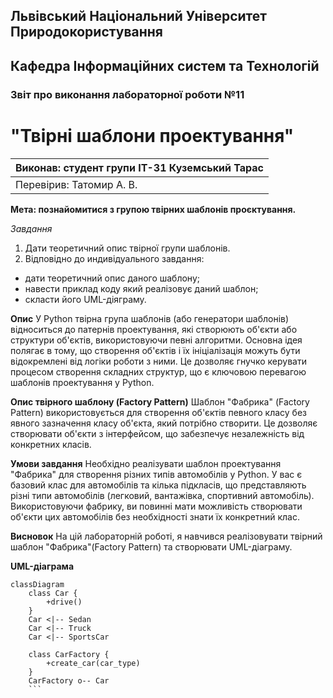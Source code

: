 ## Львівський Національний Університет Природокористування
## Кафедра Інформаційних систем та Технологій



### Звіт про виконання лабораторної роботи №11
# "Твірні шаблони проектування"



| Виконав: студент групи ІТ-31 Куземський Тарас     |
|----------------------------------------------|
| Перевірив: Татомир А. В.      |


**Мета: познайомитися з групою твірних шаблонів проєктування.**


*Завдання*

1. Дати теоретичний опис твірної групи шаблонів.
2. Відповідно до индивідуального завдання:
- дати теоретичний опис даного шаблону;
- навести приклад коду який реалізовує даний шаблон;
- скласти його UML-діяграму.

**Опис**
У Python твірна група шаблонів (або генератори шаблонів) відноситься до патернів проектування, які створюють
об'єкти або структури об'єктів, використовуючи певні алгоритми. Основна ідея полягає в тому, що створення
об'єктів і їх ініціалізація можуть бути відокремлені від логіки роботи з ними. Це дозволяє гнучко керувати
процесом створення складних структур, що є ключовою перевагою шаблонів проектування у Python.

**Опис твірного шаблону (Factory Pattern)**
Шаблон "Фабрика" (Factory Pattern) використовується для створення об'єктів певного класу без явного зазначення
класу об'єкта, який потрібно створити. Це дозволяє створювати об'єкти з інтерфейсом, що забезпечує
незалежність від конкретних класів.

**Умови завдання**
Необхідно реалізувати шаблон проектування "Фабрика" для створення різних типів автомобілів у Python. У вас є
базовий клас для автомобілів та кілька підкласів, що представляють різні типи автомобілів (легковий,
вантажівка, спортивний автомобіль). Використовуючи фабрику, ви повинні мати можливість створювати об'єкти
цих автомобілів без необхідності знати їх конкретний клас.

**Висновок**
На цій лабораторній роботі, я навчився реалізовувати твірний шаблон "Фабрика"(Factory Pattern) та створювати
UML-діаграму.

**UML-діаграма**

```mermaid 
classDiagram
    class Car {
        +drive()
    }
    Car <|-- Sedan
    Car <|-- Truck
    Car <|-- SportsCar

    class CarFactory {
        +create_car(car_type)
    }
    CarFactory o-- Car
    ```
